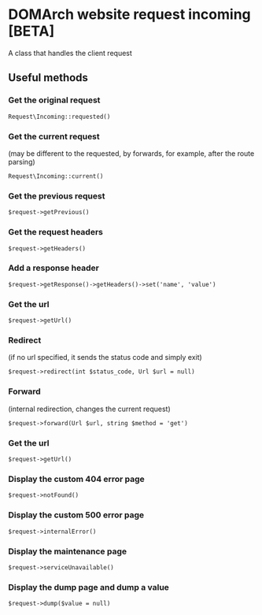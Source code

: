 # <a name="title">DOMArch website request incoming [BETA]</a>

A class that handles the client request

## <a name="useful-methods">Useful methods</a>

### Get the original request

`Request\Incoming::requested()`

### Get the current request

(may be different to the requested, by forwards, for example, after the route parsing)

`Request\Incoming::current()`

### Get the previous request

`$request->getPrevious()`

### Get the request headers

`$request->getHeaders()`

### Add a response header

`$request->getResponse()->getHeaders()->set('name', 'value')`

### Get the url

`$request->getUrl()`

### Redirect

(if no url specified, it sends the status code and simply exit)

`$request->redirect(int $status_code, Url $url = null)`

### Forward

(internal redirection, changes the current request)

`$request->forward(Url $url, string $method = 'get')`

### Get the url

`$request->getUrl()`

### Display the custom 404 error page

`$request->notFound()`

### Display the custom 500 error page

`$request->internalError()`

### Display the maintenance page

`$request->serviceUnavailable()`

### Display the dump page and dump a value

`$request->dump($value = null)`